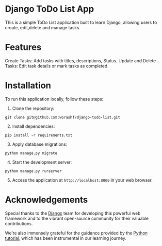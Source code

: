 # Django ToDo List App
This is a simple ToDo List application built to learn  Django, allowing users to create, edit,delete and manage  tasks.


# Features

Create Tasks: Add tasks with titles, descriptions, Status.
Update and Delete Tasks: Edit task details or mark tasks as completed.


# Installation
To run this application locally, follow these steps:

1. Clone the repository:
```
git clone git@github.com:worashf/django-todo-list.git
```


2. Install dependencies:

```
pip install -r requirements.txt
```



3. Apply database migrations:

```
python manage.py migrate 
```


4. Start the development server:
```
python manage.py runserver

```

5. Access the application at `http://localhost:8000` in your web browser.

# Acknowledgements

Special thanks to the [Django](https://www.djangoproject.com/) team for developing this powerful web framework and to the vibrant open-source community for their valuable contributions.

We're also immensely grateful for the guidance provided by the [Python tutorial](https://www.pythontutorial.net), which has been instrumental in our learning journey.